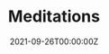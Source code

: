 ---
date: "2021-09-26T00:00:00Z"
external_link: https://www.amazon.com/Meditations-Thrift-Editions-Marcus-Aurelius/dp/048629823X
image:
  #caption: 'Something'
  focal_point: Smart
summary: How to live your life and what is imporant in it by one of the greatest Roman emperors. 
tags:
- books
- stoicism
- life
title: Meditations
---
